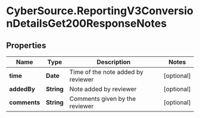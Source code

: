 # CyberSource.ReportingV3ConversionDetailsGet200ResponseNotes

## Properties
Name | Type | Description | Notes
------------ | ------------- | ------------- | -------------
**time** | **Date** | Time of the note added by reviewer | [optional] 
**addedBy** | **String** | Note added by reviewer | [optional] 
**comments** | **String** | Comments given by the reviewer | [optional] 


